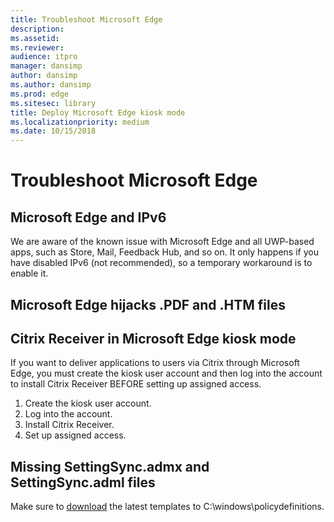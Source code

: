 ```yaml
---
title: Troubleshoot Microsoft Edge
description:
ms.assetid:
ms.reviewer:
audience: itpro
manager: dansimp
author: dansimp
ms.author: dansimp
ms.prod: edge
ms.sitesec: library
title: Deploy Microsoft Edge kiosk mode
ms.localizationpriority: medium
ms.date: 10/15/2018
---
```


# Troubleshoot Microsoft Edge


## Microsoft Edge and IPv6
We are aware of the known issue with Microsoft Edge and all UWP-based apps, such as Store, Mail, Feedback Hub, and so on. It only happens if you have disabled IPv6 (not recommended), so a temporary workaround is to enable it.

## Microsoft Edge hijacks .PDF and .HTM files



## Citrix Receiver in Microsoft Edge kiosk mode
If you want to deliver applications to users via Citrix through Microsoft Edge, you must create the kiosk user account and then log into the account to install Citrix Receiver BEFORE setting up assigned access.

1. Create the kiosk user account.
2. Log into the account.
3. Install Citrix Receiver.
4. Set up assigned access.


## Missing SettingSync.admx and SettingSync.adml files

Make sure to [download](https://www.microsoft.com/download/windows.aspx) the latest templates to C:\windows\policydefinitions\.
